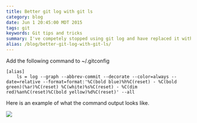 ```yaml
---
title: Better git log with git ls
category: blog
date: Jun 1 20:45:00 MDT 2015
tags: git
keywords: Git tips and tricks
summary: I've competely stopped using git log and have replaced it with this custom command ...
alias: /blog/better-git-log-with-git-ls/
---
```



Add the following command to ~/.gitconfig


    [alias]
        ls = log --graph --abbrev-commit --decorate --color=always --date=relative --format=format:'%C(bold blue)%h%C(reset) - %C(bold green)(%ar)%C(reset) %C(white)%s%C(reset) - %C(dim red)%an%C(reset)%C(bold yellow)%d%C(reset)' --all


Here is an example of what the command output looks like.

![](../../images/gitls.png)
